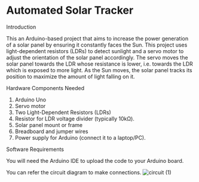 # Automated Solar Tracker

Introduction

This an Arduino-based project that aims to increase the power generation of a solar panel by ensuring it constantly faces the Sun. This project uses light-dependent resistors (LDRs) to detect sunlight and a servo motor to adjust the orientation of the solar panel accordingly. The servo moves the solar panel towards the LDR whose resistance is lower, i.e. towards the LDR which is exposed to more light. As the Sun moves, the solar panel tracks its position to maximize the amount of light falling on it.

Hardware Components Needed
1. Arduino Uno
2. Servo motor
3. Two Light-Dependent Resistors (LDRs)
4. Resistor for LDR voltage divider (typically 10kΩ).
5. Solar panel mount or frame
6. Breadboard and jumper wires
7. Power supply for Arduino (connect it to a laptop/PC).

Software Requirements

You will need the Arduino IDE to upload the code to your Arduino board.

You can refer the circuit diagram to make connections. 
![circuit (1)](https://github.com/JahnaviB08/Solar-Tracker/assets/109303093/f8a89055-4abf-4e64-9069-9b73b0181c26)

